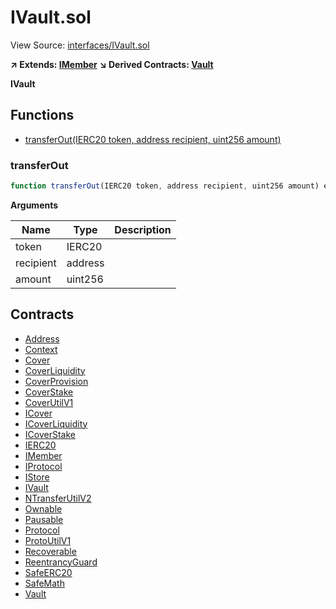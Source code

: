 # IVault.sol

View Source: [interfaces/IVault.sol](../interfaces/IVault.sol)

**↗ Extends: [IMember](IMember.md)**
**↘ Derived Contracts: [Vault](Vault.md)**

**IVault**

## Functions

- [transferOut(IERC20 token, address recipient, uint256 amount)](#transferout)

### transferOut

```js
function transferOut(IERC20 token, address recipient, uint256 amount) external nonpayable
```

**Arguments**

| Name        | Type           | Description  |
| ------------- |------------- | -----|
| token | IERC20 |  | 
| recipient | address |  | 
| amount | uint256 |  | 

## Contracts

* [Address](Address.md)
* [Context](Context.md)
* [Cover](Cover.md)
* [CoverLiquidity](CoverLiquidity.md)
* [CoverProvision](CoverProvision.md)
* [CoverStake](CoverStake.md)
* [CoverUtilV1](CoverUtilV1.md)
* [ICover](ICover.md)
* [ICoverLiquidity](ICoverLiquidity.md)
* [ICoverStake](ICoverStake.md)
* [IERC20](IERC20.md)
* [IMember](IMember.md)
* [IProtocol](IProtocol.md)
* [IStore](IStore.md)
* [IVault](IVault.md)
* [NTransferUtilV2](NTransferUtilV2.md)
* [Ownable](Ownable.md)
* [Pausable](Pausable.md)
* [Protocol](Protocol.md)
* [ProtoUtilV1](ProtoUtilV1.md)
* [Recoverable](Recoverable.md)
* [ReentrancyGuard](ReentrancyGuard.md)
* [SafeERC20](SafeERC20.md)
* [SafeMath](SafeMath.md)
* [Vault](Vault.md)
